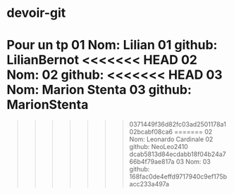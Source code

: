 # devoir-git
Pour un tp
01 Nom: Lilian
01 github: LilianBernot
<<<<<<< HEAD
02 Nom:
02 github:
<<<<<<< HEAD
03 Nom: Marion Stenta
03 github: MarionStenta
=======
>>>>>>> 0371449f36d82fc03ad2501178a102bcabf08ca6
=======
02 Nom: Leonardo Cardinale
02 github: NeoLeo2410
>>>>>>> dcab5813d84ecdabb18f04b24a766b4f79ae817a
03 Nom:
03 github:
>>>>>>> 168fac0de4effd9717940c9ef175bacc233a497a
